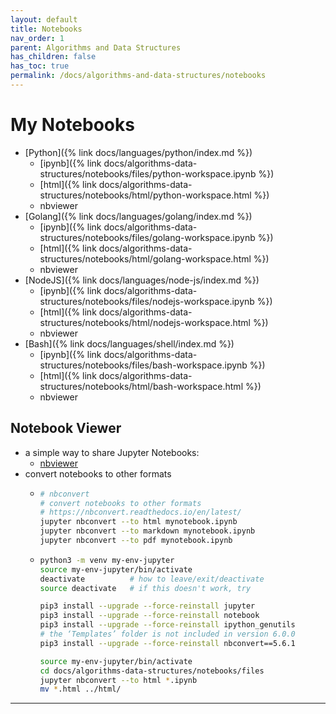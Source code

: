 ```yaml
---
layout: default
title: Notebooks
nav_order: 1
parent: Algorithms and Data Structures
has_children: false
has_toc: true
permalink: /docs/algorithms-and-data-structures/notebooks
---
```


# My Notebooks

- [Python]({% link docs/languages/python/index.md %})
  - [ipynb]({% link docs/algorithms-data-structures/notebooks/files/python-workspace.ipynb %})
  - [html]({% link docs/algorithms-data-structures/notebooks/html/python-workspace.html %})
  - nbviewer
- [Golang]({% link docs/languages/golang/index.md %})
  - [ipynb]({% link docs/algorithms-data-structures/notebooks/files/golang-workspace.ipynb %})
  - [html]({% link docs/algorithms-data-structures/notebooks/html/golang-workspace.html %})
  - nbviewer
- [NodeJS]({% link docs/languages/node-js/index.md %})
  - [ipynb]({% link docs/algorithms-data-structures/notebooks/files/nodejs-workspace.ipynb %})
  - [html]({% link docs/algorithms-data-structures/notebooks/html/nodejs-workspace.html %})
  - nbviewer
- [Bash]({% link docs/languages/shell/index.md %})
  - [ipynb]({% link docs/algorithms-data-structures/notebooks/files/bash-workspace.ipynb %})
  - [html]({% link docs/algorithms-data-structures/notebooks/html/bash-workspace.html %})
  - nbviewer

## Notebook Viewer

- a simple way to share Jupyter Notebooks:
  - [nbviewer](https://nbviewer.org/)
- convert notebooks to other formats
  - ```sh
    # nbconvert
    # convert notebooks to other formats
    # https://nbconvert.readthedocs.io/en/latest/
    jupyter nbconvert --to html mynotebook.ipynb
    jupyter nbconvert --to markdown mynotebook.ipynb
    jupyter nbconvert --to pdf mynotebook.ipynb
    ```
  - ```sh
    python3 -m venv my-env-jupyter
    source my-env-jupyter/bin/activate
    deactivate          # how to leave/exit/deactivate
    source deactivate   # if this doesn't work, try

    pip3 install --upgrade --force-reinstall jupyter
    pip3 install --upgrade --force-reinstall notebook
    pip3 install --upgrade --force-reinstall ipython_genutils
    # the ‘Templates’ folder is not included in version 6.0.0
    pip3 install --upgrade --force-reinstall nbconvert==5.6.1

    source my-env-jupyter/bin/activate
    cd docs/algorithms-data-structures/notebooks/files
    jupyter nbconvert --to html *.ipynb
    mv *.html ../html/
    ```

------ ------

[^1]: [...](...)
